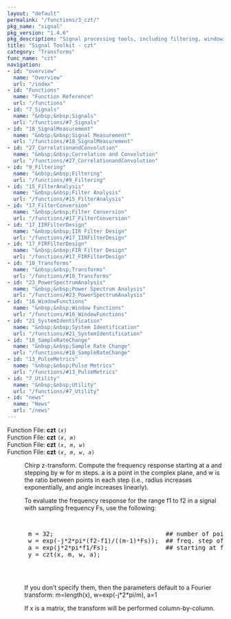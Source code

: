 ```yaml
---
layout: "default"
permalink: "/functions/3_czt/"
pkg_name: "signal"
pkg_version: "1.4.6"
pkg_description: "Signal processing tools, including filtering, windowing and display functions."
title: "Signal Toolkit - czt"
category: "Transforms"
func_name: "czt"
navigation:
- id: "overview"
  name: "Overview"
  url: "/index"
- id: "Functions"
  name: "Function Reference"
  url: "/functions"
- id: "7_Signals"
  name: "&nbsp;&nbsp;Signals"
  url: "/functions/#7_Signals"
- id: "18_SignalMeasurement"
  name: "&nbsp;&nbsp;Signal Measurement"
  url: "/functions/#18_SignalMeasurement"
- id: "27_CorrelationandConvolution"
  name: "&nbsp;&nbsp;Correlation and Convolution"
  url: "/functions/#27_CorrelationandConvolution"
- id: "9_Filtering"
  name: "&nbsp;&nbsp;Filtering"
  url: "/functions/#9_Filtering"
- id: "15_FilterAnalysis"
  name: "&nbsp;&nbsp;Filter Analysis"
  url: "/functions/#15_FilterAnalysis"
- id: "17_FilterConversion"
  name: "&nbsp;&nbsp;Filter Conversion"
  url: "/functions/#17_FilterConversion"
- id: "17_IIRFilterDesign"
  name: "&nbsp;&nbsp;IIR Filter Design"
  url: "/functions/#17_IIRFilterDesign"
- id: "17_FIRFilterDesign"
  name: "&nbsp;&nbsp;FIR Filter Design"
  url: "/functions/#17_FIRFilterDesign"
- id: "10_Transforms"
  name: "&nbsp;&nbsp;Transforms"
  url: "/functions/#10_Transforms"
- id: "23_PowerSpectrumAnalysis"
  name: "&nbsp;&nbsp;Power Spectrum Analysis"
  url: "/functions/#23_PowerSpectrumAnalysis"
- id: "16_WindowFunctions"
  name: "&nbsp;&nbsp;Window Functions"
  url: "/functions/#16_WindowFunctions"
- id: "21_SystemIdentification"
  name: "&nbsp;&nbsp;System Identification"
  url: "/functions/#21_SystemIdentification"
- id: "18_SampleRateChange"
  name: "&nbsp;&nbsp;Sample Rate Change"
  url: "/functions/#18_SampleRateChange"
- id: "13_PulseMetrics"
  name: "&nbsp;&nbsp;Pulse Metrics"
  url: "/functions/#13_PulseMetrics"
- id: "7_Utility"
  name: "&nbsp;&nbsp;Utility"
  url: "/functions/#7_Utility"
- id: "news"
  name: "News"
  url: "/news"
---
```

<dl class="first-deftypefn">
<dt class="deftypefn" id="index-czt"><span class="category-def">Function File: </span><span><strong class="def-name">czt</strong> <code class="def-code-arguments">(<var class="var">x</var>)</code><a class="copiable-link" href="#index-czt"></a></span></dt>
<dt class="deftypefnx def-cmd-deftypefn" id="index-czt-1"><span class="category-def">Function File: </span><span><strong class="def-name">czt</strong> <code class="def-code-arguments">(<var class="var">x</var>, <var class="var">m</var>)</code><a class="copiable-link" href="#index-czt-1"></a></span></dt>
<dt class="deftypefnx def-cmd-deftypefn" id="index-czt-2"><span class="category-def">Function File: </span><span><strong class="def-name">czt</strong> <code class="def-code-arguments">(<var class="var">x</var>, <var class="var">m</var>, <var class="var">w</var>)</code><a class="copiable-link" href="#index-czt-2"></a></span></dt>
<dt class="deftypefnx def-cmd-deftypefn" id="index-czt-3"><span class="category-def">Function File: </span><span><strong class="def-name">czt</strong> <code class="def-code-arguments">(<var class="var">x</var>, <var class="var">m</var>, <var class="var">w</var>, <var class="var">a</var>)</code><a class="copiable-link" href="#index-czt-3"></a></span></dt>
<dd><p>Chirp z-transform.  Compute the frequency response starting at a and
 stepping by w for m steps.  a is a point in the complex plane, and
 w is the ratio between points in each step (i.e., radius increases
 exponentially, and angle increases linearly).
</p>
<p>To evaluate the frequency response for the range f1 to f2 in a signal
 with sampling frequency Fs, use the following:
</p>
<div class="example">
<pre class="example-preformatted"> </pre><div class="group"><pre class="example-preformatted"> m = 32;                               ## number of points desired
 w = exp(-j*2*pi*(f2-f1)/((m-1)*Fs));  ## freq. step of f2-f1/m
 a = exp(j*2*pi*f1/Fs);                ## starting at frequency f1
 y = czt(x, m, w, a);
 </pre></div><pre class="example-preformatted"> </pre></div>

<p>If you don&rsquo;t specify them, then the parameters default to a Fourier
 transform:
     m=length(x), w=exp(-j*2*pi/m), a=1
</p>
<p>If x is a matrix, the transform will be performed column-by-column.
 </p></dd></dl>